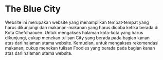 # The Blue City
Website ini merupakan website yang menampilkan tempat-tempat yang harus dikunjungi dan makanan-makanan yang harus dicoba ketika berada di Kota Chefchaouen. Untuk mengakses halaman kota-kota yang harus dikunjungi, cukup menekan tulisan City yang berada pada bagian kanan atas dari halaman utama website. Kemudian, untuk mengakses rekomendasi makanan, cukup menekan tulisan Foodies yang berada pada bagian kanan atas dari halaman utama website.
